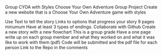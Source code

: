 Group CYOA with Styles
Choose Your Own Adventure Group Project
Create a new website that is a Choose Your Own Adventure game with styles

Use Text to tell the story
Links to options that progress your story
9 pages minumum
Have at least 3 types of endings.
Collaborate with Github
Create a new story with a new flowchart 
This is a group grade 
Have a one page write up on each group member and what they worked on and what it was like to work with them (pdf)
Code will be submitted and the pdf file for each person
Link to the Repo in the comments